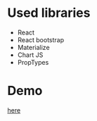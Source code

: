 # Used libraries
* React
* React bootstrap
* Materialize
* Chart JS
* PropTypes

# Demo
[here](https://our-rs-lang.netlify.app/)
